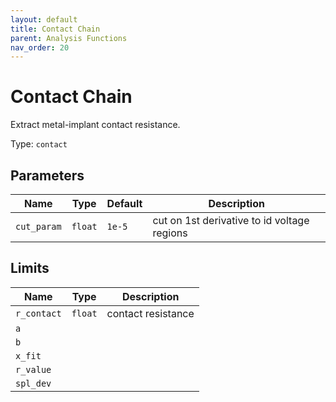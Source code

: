 ```yaml
---
layout: default
title: Contact Chain
parent: Analysis Functions
nav_order: 20
---
```


# Contact Chain

Extract metal-implant contact resistance.

Type: `contact`

## Parameters

| Name | Type | Default | Description |
|------|------|---------|-------------|
|`cut_param`| `float` | `1e-5` | cut on 1st derivative to id voltage regions |

## Limits

| Name | Type | Description |
|------|------|-------------|
|`r_contact` | `float` | contact resistance |
|`a` | | |
|`b` | | |
|`x_fit` | | |
|`r_value` | | |
|`spl_dev` | | |
